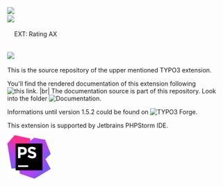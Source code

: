 
<img src="Documentation/Images/hr.gif" />
<div>
   <img src="Documentation/Images/typo3-200px-transparent.png" align="left" />
   <div style="height:84px;display: table-cell; vertical-align: middle;">EXT: Rating AX</div>
</div>
<img src="Documentation/Images/hr.gif" />


This is the source repository of the upper mentioned TYPO3 extension.

You'll find the rendered documentation of this extension following ![this link](https://docs.typo3.org/typo3cms/extensions/th_rating/). |br|
The documentation source is part of this repository. Look into the folder ![Documentation](https://github.com/thucke/TYPO3.ext.th_rating/tree/master/Documentation). 

Informations until version 1.5.2 could be found on ![TYPO3 Forge](https://forge.typo3.org/projects/extension-th_rating).


This extension is supported by Jetbrains PHPStorm IDE.

<a href="https://www.jetbrains.com/?from=RatingAXTYPO3extension">
   <img src="Documentation/DeveloperInformation/phpstorm.png" width="100px" />
</a>
